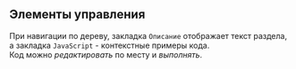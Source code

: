 ## Элементы управления
При навигации по дереву, закладка `Описание` отображает текст раздела, а закладка `JavaScript` - контекстные примеры кода.<br />Код можно _редактировать_ по месту и _выполнять_.

